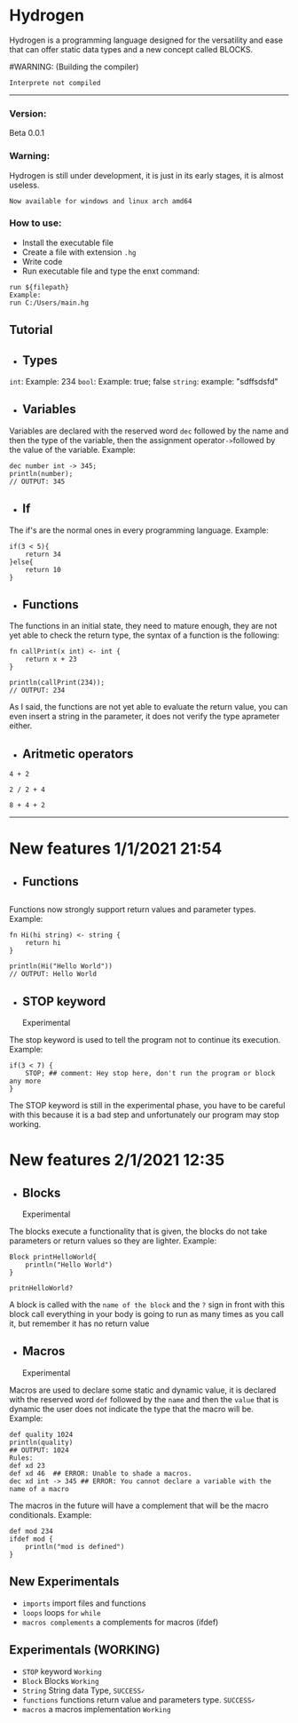 # Hydrogen 

Hydrogen is a programming language designed for the versatility and ease that can offer static data types and a new concept called BLOCKS.

#WARNING: (Building the compiler)

`Interprete not compiled`

---

### Version:
Beta 0.0.1

### Warning:
Hydrogen is still under development, it is just in its early stages, it is almost useless.

`Now available for windows and linux arch amd64`

### How to use:
- Install the executable file
- Create a file with extension `.hg`
- Write code
- Run executable file and type the enxt command:
```
run ${filepath}
Example:
run C:/Users/main.hg
```

## Tutorial
- <h2>Types</h2>
`int`: Example: 234
`bool`: Example: true; false
`string`: example: "sdffsdsfd"
- <h2>Variables</h2>
Variables are declared with the reserved word `dec` followed by the name and then the type of the variable, then the assignment operator` -> `followed by the value of the variable. 
Example:
```
dec number int -> 345;
println(number); 
// OUTPUT: 345
```
- <h2>If</h2>
The if's are the normal ones in every programming language. Example:
```
if(3 < 5){
    return 34
}else{
    return 10
}
```

- <h2>Functions</h2>
The functions in an initial state, they need to mature enough, they are not yet able to check the return type, the syntax of a function is the following:
```
fn callPrint(x int) <- int {
    return x + 23
}

println(callPrint(234));
// OUTPUT: 234
```
As I said, the functions are not yet able to evaluate the return value, you can even insert a string in the parameter, it does not verify the type aprameter either.

- <h2>Aritmetic operators</h2>
```
4 + 2

2 / 2 + 4

8 + 4 + 2
```
---

# New features 1/1/2021 21:54
- <h2>Functions<h2> 
Functions now strongly support return values ​​and parameter types. Example:
```hg
fn Hi(hi string) <- string {
    return hi
}

println(Hi("Hello World"))
// OUTPUT: Hello World
```

- <h2>STOP keyword</h2> Experimental
The stop keyword is used to tell the program not to continue its execution. Example:
```hg
if(3 < 7) {
    STOP; ## comment: Hey stop here, don't run the program or block any more
}
```
The STOP keyword is still in the experimental phase, you have to be careful with this because it is a bad step and unfortunately our program may stop working.

# New features 2/1/2021 12:35
- <h2>Blocks</h2> Experimental
The blocks execute a functionality that is given, the blocks do not take parameters or return values so they are lighter. Example:
```hg
Block printHelloWorld{
    println("Hello World")
}

pritnHelloWorld?
```
A block is called with the `name of the block` and the `?` sign in front with this block call everything in your body is going to run as many times as you call it, but remember it has no return value

- <h2>Macros</h2> Experimental
Macros are used to declare some static and dynamic value, it is declared with the reserved word `def` followed by the `name` and then the `value` that is dynamic the user does not indicate the type that the macro will be. Example:
```hg
def quality 1024
println(quality)
## OUTPUT: 1024
Rules:
def xd 23
def xd 46  ## ERROR: Unable to shade a macros.
dec xd int -> 345 ## ERROR: You cannot declare a variable with the name of a macro
```

The macros in the future will have a complement that will be the macro conditionals. Example:
```
def mod 234
ifdef mod {
    println("mod is defined")
}
```

## New Experimentals
- `imports` import files and functions
- `loops` loops `for` `while`
- `macros complements` a complements for macros (ifdef)

## Experimentals (WORKING)
- `STOP` keyword `Working`
- `Block` Blocks `Working`
- `String` String data Type, `SUCCESS✓`
- `functions` functions return value and parameters type. `SUCCESS✓`
- `macros` a macros implementation `Working`